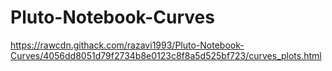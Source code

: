 # Pluto-Notebook-Curves
https://rawcdn.githack.com/razavi1993/Pluto-Notebook-Curves/4056dd8051d79f2734b8e0123c8f8a5d525bf723/curves_plots.html
